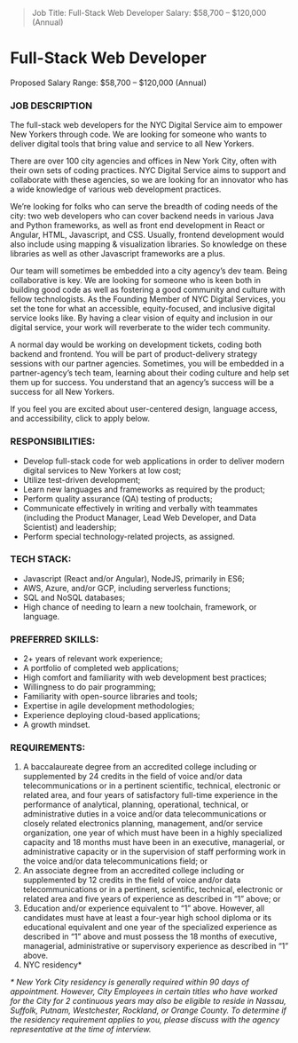 > Job Title: Full-Stack Web Developer
> Salary: $58,700 – $120,000 (Annual)


# Full-Stack Web Developer
Proposed Salary Range: $58,700 – $120,000 (Annual)

### JOB DESCRIPTION
The full-stack web developers for the NYC Digital Service aim to empower New Yorkers through code. We are looking for someone who wants to deliver digital tools that bring value and service to all New Yorkers.

There are over 100 city agencies and offices in New York City, often with their own sets of coding practices. NYC Digital Service aims to support and collaborate with these agencies, so we are looking for an innovator who has a wide knowledge of various web development practices.

We’re looking for folks who can serve the breadth of coding needs of the city: two web developers who can cover backend needs in various Java and Python frameworks, as well as front end development in React or Angular, HTML, Javascript, and CSS. Usually, frontend development would also include using mapping & visualization libraries. So knowledge on these libraries as well as other Javascript frameworks are a plus.

Our team will sometimes be embedded into a city agency’s dev team. Being collaborative is key. We are looking for someone who is keen both in building good code as well as fostering a good community and culture with fellow technologists. As the Founding Member of NYC Digital Services, you set the tone for what an accessible, equity-focused, and inclusive digital service looks like. By having a clear vision of equity and inclusion in our digital service, your work will reverberate to the wider tech community.

A normal day would be working on development tickets, coding both backend and frontend. You will be part of product-delivery strategy sessions with our partner agencies. Sometimes, you will be embedded in a partner-agency’s tech team, learning about their coding culture and help set them up for success. You understand that an agency’s success will be a success for all New Yorkers.

If you feel you are excited about user-centered design, language access, and accessibility, click to apply below.

### RESPONSIBILITIES:
-   Develop full-stack code for web applications in order to deliver modern digital services to New Yorkers at low cost;    
-   Utilize test-driven development;    
-   Learn new languages and frameworks as required by the product;
-   Perform quality assurance (QA) testing of products;    
-   Communicate effectively in writing and verbally with teammates (including the Product Manager, Lead Web Developer, and Data Scientist) and leadership;    
-   Perform special technology-related projects, as assigned.
    

### TECH STACK:
-   Javascript (React and/or Angular), NodeJS, primarily in ES6;    
-   AWS, Azure, and/or GCP, including serverless functions;    
-   SQL and NoSQL databases;    
-   High chance of needing to learn a new toolchain, framework, or language.
    
### PREFERRED SKILLS:
-   2+ years of relevant work experience;    
-   A portfolio of completed web applications;    
-   High comfort and familiarity with web development best practices;    
-   Willingness to do pair programming;    
-   Familiarity with open-source libraries and tools;    
-   Expertise in agile development methodologies;  
-   Experience deploying cloud-based applications;    
-   A growth mindset.
    
### REQUIREMENTS:
1.  A baccalaureate degree from an accredited college including or supplemented by 24 credits in the field of voice and/or data telecommunications or in a pertinent scientific, technical, electronic or related area, and four years of satisfactory full-time experience in the performance of analytical, planning, operational, technical, or administrative duties in a voice and/or data telecommunications or closely related electronics planning, management, and/or service organization, one year of which must have been in a highly specialized capacity and 18 months must have been in an executive, managerial, or administrative capacity or in the supervision of staff performing work in the voice and/or data telecommunications field; or    
2.  An associate degree from an accredited college including or supplemented by 12 credits in the field of voice and/or data telecommunications or in a pertinent, scientific, technical, electronic or related area and five years of experience as described in “1” above; or    
3.  Education and/or experience equivalent to “1” above. However, all candidates must have at least a four-year high school diploma or its educational equivalent and one year of the specialized experience as described in “1” above and must possess the 18 months of executive, managerial, administrative or supervisory experience as described in “1” above.    
4.  NYC residency*
   
<I>* New York City residency is generally required within 90 days of appointment. However, City Employees in certain titles who have worked for the City for 2 continuous years may also be eligible to reside in Nassau, Suffolk, Putnam, Westchester, Rockland, or Orange County. To determine if the residency requirement applies to you, please discuss with the agency representative at the time of interview.
